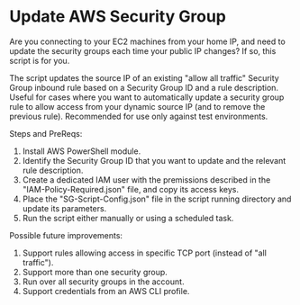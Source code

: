 # Update AWS Security Group
Are you connecting to your EC2 machines from your home IP, and need to update the security groups each time your public IP changes? If so, this script is for you.

The script updates the source IP of an existing "allow all traffic" Security Group inbound rule based on a Security Group ID and a rule description.
Useful for cases where you want to automatically update a security group rule to allow access from your dynamic source IP (and to remove the previous rule).
Recommended for use only against test environments.

Steps and PreReqs:
1. Install AWS PowerShell module.
2. Identify the Security Group ID that you want to update and the relevant rule description.
3. Create a dedicated IAM user with the premissions described in the "IAM-Policy-Required.json" file, and copy its access keys.
4. Place the "SG-Script-Config.json" file in the script running directory and update its parameters.
5. Run the script either manually or using a scheduled task.


Possible future improvements:
1. Support rules allowing access in specific TCP port (instead of "all traffic").
2. Support more than one security group.
3. Run over all security groups in the account.
4. Support credentials from an AWS CLI profile.
